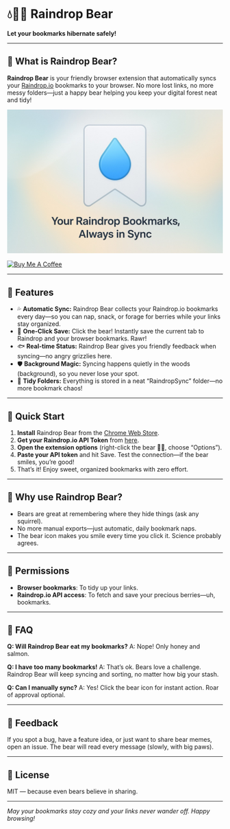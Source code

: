# 💧🐻‍❄️ Raindrop Bear

**Let your bookmarks hibernate safely!**

---

## 🐻 What is Raindrop Bear?

**Raindrop Bear** is your friendly browser extension that automatically syncs your [Raindrop.io](https://raindrop.io/) bookmarks to your browser. No more lost links, no more messy folders—just a happy bear helping you keep your digital forest neat and tidy!

![](./docs/poster.jpeg)

<a href="https://buymeacoffee.com/riiiiiiiiiina" target="_blank"><img src="https://cdn.buymeacoffee.com/buttons/v2/default-blue.png" alt="Buy Me A Coffee" style="height: 60px !important;width: 217px !important;" ></a>

---

## 🌳 Features

- 💦 **Automatic Sync:** Raindrop Bear collects your Raindrop.io bookmarks every day—so you can nap, snack, or forage for berries while your links stay organized.
- 🐾 **One-Click Save:** Click the bear! Instantly save the current tab to Raindrop and your browser bookmarks. Rawr!
- 🐟 **Real-time Status:** Raindrop Bear gives you friendly feedback when syncing—no angry grizzlies here.
- 🛡️ **Background Magic:** Syncing happens quietly in the woods (background), so you never lose your spot.
- 📂 **Tidy Folders:** Everything is stored in a neat “RaindropSync” folder—no more bookmark chaos!

---

## 🍯 Quick Start

1. **Install** Raindrop Bear from the [Chrome Web Store](https://chromewebstore.google.com/detail/raindrop-sync/gkcgbmlbjcdmnifhcmfgkafekaohjcof?authuser=0&hl=en).
2. **Get your Raindrop.io API Token** from [here](https://app.raindrop.io/settings/integrations).
3. **Open the extension options** (right-click the bear 🐻‍❄️, choose “Options”).
4. **Paste your API token** and hit Save. Test the connection—if the bear smiles, you’re good!
5. That’s it! Enjoy sweet, organized bookmarks with zero effort.

---

## 🧸 Why use Raindrop Bear?

- Bears are great at remembering where they hide things (ask any squirrel).
- No more manual exports—just automatic, daily bookmark naps.
- The bear icon makes you smile every time you click it. Science probably agrees.

---

## 🚨 Permissions

- **Browser bookmarks**: To tidy up your links.
- **Raindrop.io API access**: To fetch and save your precious berries—uh, bookmarks.

---

## 🦦 FAQ

**Q: Will Raindrop Bear eat my bookmarks?**
A: Nope! Only honey and salmon.

**Q: I have too many bookmarks!**
A: That’s ok. Bears love a challenge. Raindrop Bear will keep syncing and sorting, no matter how big your stash.

**Q: Can I manually sync?**
A: Yes! Click the bear icon for instant action. Roar of approval optional.

---

## 💌 Feedback

If you spot a bug, have a feature idea, or just want to share bear memes, open an issue. The bear will read every message (slowly, with big paws).

---

## 📜 License

MIT — because even bears believe in sharing.

---

_May your bookmarks stay cozy and your links never wander off. Happy browsing!_
